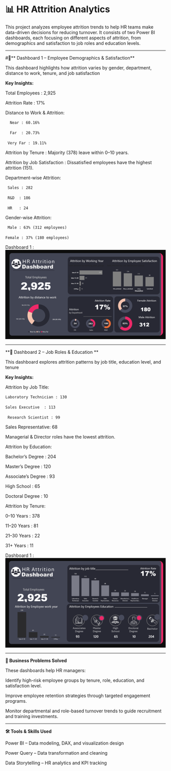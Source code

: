 # 📊 HR Attrition Analytics

This project analyzes employee attrition trends to help HR teams make data-driven decisions for reducing turnover. It consists of two Power BI dashboards, each focusing on different aspects of attrition, from demographics and satisfaction to job roles and education levels.

----------------------------------------------------------------------------------------------------------------------------------------------------------------------------------------------------------------
#🔹** Dashboard 1 – Employee Demographics & Satisfaction**

This dashboard highlights how attrition varies by gender, department, distance to work, tenure, and job satisfaction

**Key Insights:**

Total Employees : 2,925

Attrition Rate : 17%

Distance to Work & Attrition:

      Near : 60.16%

      Far  : 20.73%

     Very Far : 19.11%

Attrition by Tenure : Majority (378) leave within 0–10 years.

Attrition by Job Satisfaction : Dissatisfied employees have the highest attrition (151).

Department-wise Attrition:

     Sales : 282

     R&D  : 186

     HR   : 24

Gender-wise Attrition:

     Male : 63% (312 employees)

    Female : 37% (180 employees)

 Dashboard 1 :  ![Dashboard Screenshot](https://github.com/rubywilson771-ctrl/HR-Attrition-Analysis/blob/main/Screenshot%202025-08-08%20145405.png)
 
------------------------------------------------------------------------------------------------------------------------------------------------------------------------------------------------------

**🔹 Dashboard 2 – Job Roles & Education **

This dashboard explores attrition patterns by job title, education level, and tenure

**Key Insights:**

Attrition by Job Title:

    Laboratory Technician : 130

    Sales Executive  : 113

     Research Scientist : 99

Sales Representative: 68

Managerial & Director roles have the lowest attrition.

Attrition by Education:

   Bachelor’s Degree : 204

   Master’s Degree : 120

   Associate’s Degree : 93

   High School : 65

   Doctoral Degree : 10

Attrition by Tenure:

 0–10 Years : 378

 11–20 Years : 81

 21–30 Years : 22

 31+ Years  : 11


 Dashboard 1 :  ![Dashboard Screenshot](https://github.com/rubywilson771-ctrl/HR-Attrition-Analysis/blob/main/Screenshot%202025-08-08%20145421.png)

 ---------------------------------------------------------------------------------------------------------------------------------------------------------------------------------------------------------------

 **🎯 Business Problems Solved**

 These dashboards help HR managers:

Identify high-risk employee groups by tenure, role, education, and satisfaction level.

Improve employee retention strategies through targeted engagement programs.

Monitor departmental and role-based turnover trends to guide recruitment and training investments.

--------------------------------------------------------------------------------------------------------------------------------------------------------------------------------------------------------------

**🛠 Tools & Skills Used**

Power BI – Data modeling, DAX, and visualization design

Power Query – Data transformation and cleaning

Data Storytelling – HR analytics and KPI tracking



